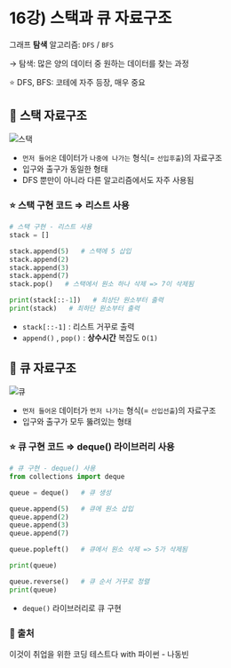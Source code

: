 # 16강) 스택과 큐 자료구조

그래프 **탐색** 알고리즘: `DFS` / `BFS`

→ 탐색: 많은 양의 데이터 중 원하는 데이터를 찾는 과정

⭐ DFS, BFS: 코테에 자주 등장, 매우 중요

## 📍 스택 자료구조

![스택](https://user-images.githubusercontent.com/80563849/165786211-04aeb1a4-4d20-48e1-9f46-cdb81b2cff48.jpeg)


- `먼저 들어온` 데이터가 `나중에 나가는` 형식(= `선입후출`)의 자료구조
- 입구와 출구가 동일한 형태
- DFS 뿐만이 아니라 다른 알고리즘에서도 자주 사용됨

### ⭐ 스택 구현 코드 ⇒ 리스트 사용

```python
# 스택 구현 - 리스트 사용
stack = []

stack.append(5)   # 스택에 5 삽입
stack.append(2)
stack.append(3)
stack.append(7)
stack.pop()   # 스택에서 원소 하나 삭제 => 7이 삭제됨

print(stack[::-1])   # 최상단 원소부터 출력
print(stack)   # 최하단 원소부터 출력
```

- `stack[::-1]` : 리스트 거꾸로 출력
- `append()` , `pop()` : **상수시간** 복잡도 `O(1)`

## 📍 큐 자료구조

![큐](https://user-images.githubusercontent.com/80563849/165786458-a46f5111-235b-456b-a281-53a99e54f50d.png)



- `먼저 들어온` 데이터가 `먼저 나가는` 형식(= `선입선출`)의 자료구조
- 입구와 출구가 모두 뚫려있는 형태

### ⭐ 큐 구현 코드 ⇒ deque() 라이브러리 사용

```python
# 큐 구현 - deque() 사용
from collections import deque

queue = deque()   # 큐 생성

queue.append(5)   # 큐에 원소 삽입
queue.append(2)
queue.append(3)
queue.append(7)

queue.popleft()   # 큐에서 원소 삭제 => 5가 삭제됨

print(queue)

queue.reverse()   # 큐 순서 거꾸로 정렬
print(queue)
```

- `deque()` 라이브러리로 큐 구현


### 📍 출처
이것이 취업을 위한 코딩 테스트다 with 파이썬 - 나동빈
